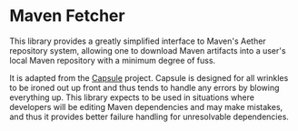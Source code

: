# Maven Fetcher

This library provides a greatly simplified interface to Maven's Aether repository system, allowing
one to download Maven artifacts into a user's local Maven repository with a minimum degree of fuss.

It is adapted from the [Capsule] project. Capsule is designed for all wrinkles to be ironed out up
front and thus tends to handle any errors by blowing everything up. This library expects to be used
in situations where developers will be editing Maven dependencies and may make mistakes, and thus it
provides better failure handling for unresolvable dependencies.

[Capsule]: https://github.com/puniverse/capsule
